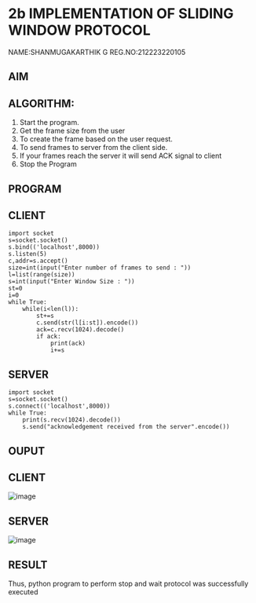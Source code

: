 # 2b IMPLEMENTATION OF SLIDING WINDOW PROTOCOL
NAME:SHANMUGAKARTHIK G
REG.NO:212223220105
## AIM
## ALGORITHM:
1. Start the program.
2. Get the frame size from the user
3. To create the frame based on the user request.
4. To send frames to server from the client side.
5. If your frames reach the server it will send ACK signal to client
6. Stop the Program
## PROGRAM
## CLIENT
~~~
import socket
s=socket.socket()
s.bind(('localhost',8000))
s.listen(5)
c,addr=s.accept()
size=int(input("Enter number of frames to send : "))
l=list(range(size))
s=int(input("Enter Window Size : "))
st=0
i=0
while True:
    while(i<len(l)):
        st+=s
        c.send(str(l[i:st]).encode())
        ack=c.recv(1024).decode()
        if ack:
            print(ack)
            i+=s
~~~
## SERVER
~~~
import socket
s=socket.socket()
s.connect(('localhost',8000))
while True:
    print(s.recv(1024).decode())
    s.send("acknowledgement received from the server".encode())
~~~

## OUPUT
## CLIENT
![image](https://github.com/user-attachments/assets/9a1a811c-3454-4221-8169-23082011c431)

## SERVER
![image](https://github.com/user-attachments/assets/b3a3460c-00ac-4e81-ac40-1659b8363873)

## RESULT
Thus, python program to perform stop and wait protocol was successfully executed
